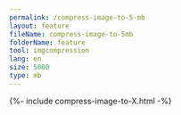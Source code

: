 ```yaml
---
permalink: /compress-image-to-5-mb
layout: feature
fileName: compress-image-to-5mb
folderName: feature
tool: imgcompression
lang: en
size: 5000
type: mb
---
```


{%- include compress-image-to-X.html -%}
